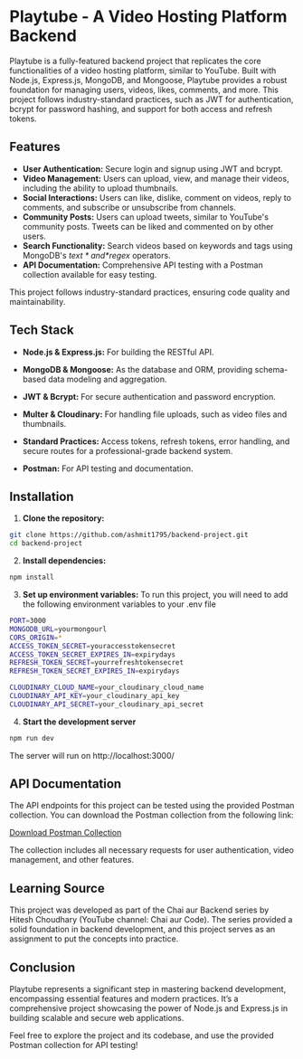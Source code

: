 
# Playtube - A Video Hosting Platform Backend

Playtube is a fully-featured backend project that replicates the core functionalities of a video hosting platform, similar to YouTube. Built with Node.js, Express.js, MongoDB, and Mongoose, Playtube provides a robust foundation for managing users, videos, likes, comments, and more. This project follows industry-standard practices, such as JWT for authentication, bcrypt for password hashing, and support for both access and refresh tokens.


## Features

- **User Authentication:** Secure login and signup using JWT and bcrypt.
- **Video Management:** Users can upload, view, and manage their videos, including the ability to upload thumbnails.
- **Social Interactions:** Users can like, dislike, comment on videos, reply to comments, and subscribe or unsubscribe from channels.
- **Community Posts:** Users can upload tweets, similar to YouTube's community posts. Tweets can be liked and commented on by other users.
- **Search Functionality:** Search videos based on keywords and tags using MongoDB's *$text* and *$regex* operators.
- **API Documentation:** Comprehensive API testing with a Postman collection available for easy testing.

This project follows industry-standard practices, ensuring code quality and maintainability.
## Tech Stack

- **Node.js & Express.js:** For building the RESTful API.

- **MongoDB & Mongoose:** As the database and ORM, providing schema-based data modeling and aggregation.

- **JWT & Bcrypt:** For secure authentication and password encryption.

- **Multer & Cloudinary:** For handling file uploads, such as video files and thumbnails.

- **Standard Practices:** Access tokens, refresh tokens, error handling, and secure routes for a professional-grade backend system.

- **Postman:** For API testing and documentation.


## Installation

1. **Clone the repository:**

```bash
git clone https://github.com/ashmit1795/backend-project.git
cd backend-project
```

2. **Install dependencies:**
```bash
npm install
```
3. **Set up environment variables:**
To run this project, you will need to add the following environment variables to your .env file
```bash
PORT=3000
MONGODB_URL=yourmongourl
CORS_ORIGIN=*
ACCESS_TOKEN_SECRET=youraccesstokensecret
ACCESS_TOKEN_SECRET_EXPIRES_IN=expirydays
REFRESH_TOKEN_SECRET=yourrefreshtokensecret
REFRESH_TOKEN_SECRET_EXPIRES_IN=expirydays

CLOUDINARY_CLOUD_NAME=your_cloudinary_cloud_name
CLOUDINARY_API_KEY=your_cloudinary_api_key
CLOUDINARY_API_SECRET=your_cloudinary_api_secret
```

4. **Start the development server**
```bash
npm run dev
```
The server will run on http://localhost:3000/
    
## API Documentation

The API endpoints for this project can be tested using the provided Postman collection. You can download the Postman collection from the following link:

[Download Postman Collection](https://api.postman.com/collections/32382436-91d25735-25e7-4298-838b-c5cd53ed1147?access_key=PMAT-01J5V4ABBB5WWZ2GZJDZDZ0Y1N)

The collection includes all necessary requests for user authentication, video management, and other features.
## Learning Source

This project was developed as part of the Chai aur Backend series by Hitesh Choudhary (YouTube channel: Chai aur Code). The series provided a solid foundation in backend development, and this project serves as an assignment to put the concepts into practice.

## Conclusion

Playtube represents a significant step in mastering backend development, encompassing essential features and modern practices. It’s a comprehensive project showcasing the power of Node.js and Express.js in building scalable and secure web applications.

Feel free to explore the project and its codebase, and use the provided Postman collection for API testing!


